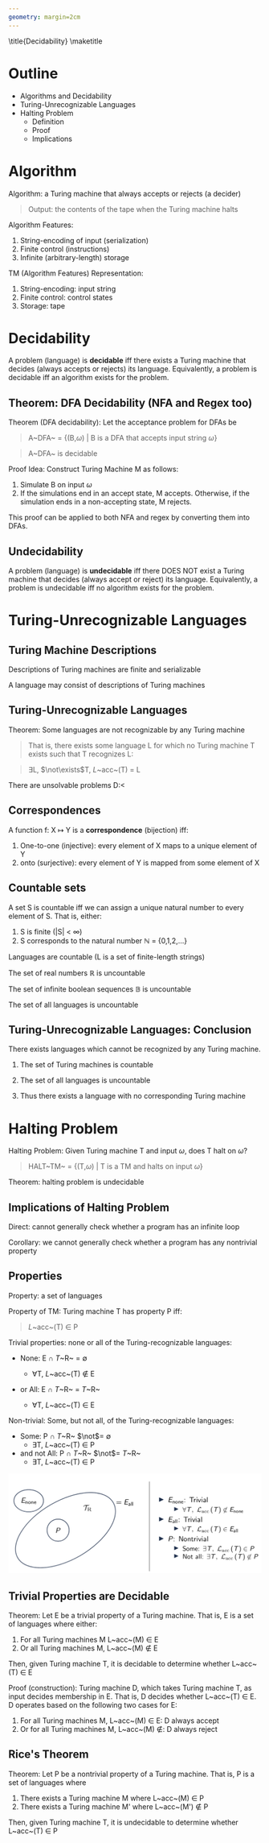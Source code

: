 ```yaml
---
geometry: margin=2cm
---
```


\title{Decidability}
\maketitle

# Outline

- Algorithms and Decidability
- Turing-Unrecognizable Languages
- Halting Problem
    - Definition
    - Proof
    - Implications

# Algorithm

Algorithm: a Turing machine that always accepts or rejects (a decider) 

> Output: the contents of the tape when the Turing machine halts

Algorithm Features: 

1. String-encoding of input (serialization)
2. Finite control (instructions) 
3. Infinite (arbitrary-length) storage

TM (Algorithm Features) Representation: 

1. String-encoding: input string
2. Finite control: control states
3. Storage: tape

# Decidability 

A problem (language) is **decidable** iff there exists a Turing machine that decides (always accepts or rejects) its language. Equivalently, a problem is decidable iff an algorithm exists for the problem. 

## Theorem: DFA Decidability (NFA and Regex too)

Theorem (DFA decidability): Let the acceptance problem for DFAs be

> A~DFA~ = {(B,$\omega$) | B is a DFA that accepts input string $\omega$}

> A~DFA~ is decidable 

Proof Idea: Construct Turing Machine M as follows: 

1. Simulate B on input $\omega$ 
2. If the simulations end in an accept state, M accepts. Otherwise, if the simulation ends in a non-accepting state, M rejects. 

This proof can be applied to both NFA and regex by converting them into DFAs. 

## Undecidability

A problem (language) is **undecidable** iff there DOES NOT exist a Turing machine that decides (always accept or reject) its language. Equivalently, a problem is undecidable iff no algorithm exists for the problem. 

# Turing-Unrecognizable Languages

## Turing Machine Descriptions

Descriptions of Turing machines are finite and serializable

A language may consist of descriptions of Turing machines

## Turing-Unrecognizable Languages

Theorem: Some languages are not recognizable by any Turing machine 

> That is, there exists some language L for which no Turing machine T exists such that T recognizes L: 

> $\exists$L, $\not\exists$T, *L*~acc~(T) = L 

There are unsolvable problems D:<

## Correspondences 

A function f: X $\mapsto$ Y is a **correspondence** (bijection) iff: 

1. One-to-one (injective): every element of X maps to a unique element of Y
2. onto (surjective): every element of Y is mapped from some element of X

## Countable sets

A set S is countable iff we can assign a unique natural number to every element of S. That is, either: 

1. S is finite (|S| < $\infty$)
2. S corresponds to the natural number $\mathbb{N}$ = {0,1,2,...}

Languages are countable (L is a set of finite-length strings) 

The set of real numbers $\mathbb{R}$ is uncountable

The set of infinite boolean sequences $\mathbb{B}$ is uncountable

The set of all languages is uncountable

## Turing-Unrecognizable Languages: Conclusion

There exists languages which cannot be recognized by any Turing machine. 

1. The set of Turing machines is countable

2. The set of all languages is uncountable

3. Thus there exists a language with no corresponding Turing machine

# Halting Problem

Halting Problem: Given Turing machine T and input $\omega$, does T halt on $\omega$?

> HALT~TM~ = {(T,$\omega$) | T is a TM and halts on input $\omega$}

Theorem: halting problem is undecidable

## Implications of Halting Problem 

Direct: cannot generally check whether a program has an infinite loop

Corollary: we cannot generally check whether a program has any nontrivial property

## Properties

Property: a set of languages

Property of TM: Turing machine T has property P iff: 

> *L*~acc~(T) $\in$ P 

Trivial properties: none or all of the Turing-recognizable languages: 

- None: E $\cap$ *T*~R~ = $\emptyset$
    - $\forall$T, *L*~acc~(T) $\not\in$ E

- or All: E $\cap$ *T*~R~ = *T*~R~
    - $\forall$T, *L*~acc~(T) $\in$ E

Non-trivial: Some, but not all, of the Turing-recognizable languages: 

- Some: P $\cap$ *T*~R~ $\not$= $\emptyset$
    - $\exists$T, *L*~acc~(T) $\in$ P
- and not All: P $\cap$ *T*~R~ $\not$= *T*~R~
    - $\exists$T, *L*~acc~(T) $\in$ P

![Here is an illustration of trivial and nontrivial properties](images/trivialprops.png)

## Trivial Properties are Decidable 

Theorem: Let E be a trivial property of a Turing machine. That is, E is a set of languages where either: 

1. For all Turing machines M L~acc~(M) $\in$ E
2. Or all Turing machines M, L~acc~(M) $\not\in$ E

Then, given Turing machine T, it is decidable to determine whether L~acc~(T) $\in$ E 

Proof (construction): Turing machine D, which takes Turing machine T, as input decides membership in E. That is, D decides whether L~acc~(T) $\in$ E. D operates based on the following two cases for E:

1. For all Turing machines M, L~acc~(M) $\in$ E: D always accept
2. Or for all Turing machines M, L~acc~(M) $\not\in$: D always reject

## Rice's Theorem

Theorem: Let P be a nontrivial property of a Turing machine. That is, P is a set of languages where

1. There exists a Turing machine M where L~acc~(M) $\in$ P
2. There exists a Turing machine M' where L~acc~(M') $\not\in$ P 

Then, given Turing machine T, it is undecidable to determine whether L~acc~(T) $\in$ P
